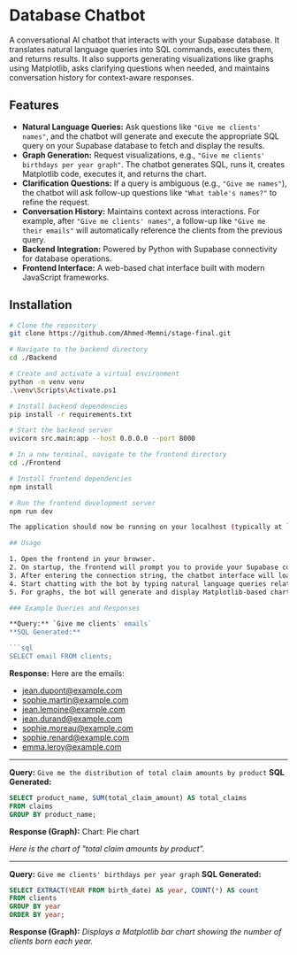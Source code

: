 

# Database Chatbot

A conversational AI chatbot that interacts with your Supabase database. It translates natural language queries into SQL commands, executes them, and returns results. It also supports generating visualizations like graphs using Matplotlib, asks clarifying questions when needed, and maintains conversation history for context-aware responses.

## Features

- **Natural Language Queries:** Ask questions like `"Give me clients' names"`, and the chatbot will generate and execute the appropriate SQL query on your Supabase database to fetch and display the results.
- **Graph Generation:** Request visualizations, e.g., `"Give me clients' birthdays per year graph"`. The chatbot generates SQL, runs it, creates Matplotlib code, executes it, and returns the chart.
- **Clarification Questions:** If a query is ambiguous (e.g., `"Give me names"`), the chatbot will ask follow-up questions like `"What table's names?"` to refine the request.
- **Conversation History:** Maintains context across interactions. For example, after `"Give me clients' names"`, a follow-up like `"Give me their emails"` will automatically reference the clients from the previous query.
- **Backend Integration:** Powered by Python with Supabase connectivity for database operations.
- **Frontend Interface:** A web-based chat interface built with modern JavaScript frameworks.

## Installation

```bash
# Clone the repository
git clone https://github.com/Ahmed-Memni/stage-final.git

# Navigate to the backend directory
cd ./Backend

# Create and activate a virtual environment
python -m venv venv
.\venv\Scripts\Activate.ps1

# Install backend dependencies
pip install -r requirements.txt

# Start the backend server
uvicorn src.main:app --host 0.0.0.0 --port 8000

# In a new terminal, navigate to the frontend directory
cd ./Frontend

# Install frontend dependencies
npm install

# Run the frontend development server
npm run dev

The application should now be running on your localhost (typically at `http://localhost:5173` for the frontend, connecting to the backend at port `8000`).

## Usage

1. Open the frontend in your browser.
2. On startup, the frontend will prompt you to provide your Supabase connection string.
3. After entering the connection string, the chatbot interface will load.
4. Start chatting with the bot by typing natural language queries related to your database.
5. For graphs, the bot will generate and display Matplotlib-based charts directly in the chat interface.

### Example Queries and Responses

**Query:** `Give me clients' emails`
**SQL Generated:**

```sql
SELECT email FROM clients;
```

**Response:**
Here are the emails:

* [jean.dupont@example.com](mailto:jean.dupont@example.com)
* [sophie.martin@example.com](mailto:sophie.martin@example.com)
* [jean.lemoine@example.com](mailto:jean.lemoine@example.com)
* [jean.durand@example.com](mailto:jean.durand@example.com)
* [sophie.moreau@example.com](mailto:sophie.moreau@example.com)
* [sophie.renard@example.com](mailto:sophie.renard@example.com)
* [emma.leroy@example.com](mailto:emma.leroy@example.com)

---

**Query:** `Give me the distribution of total claim amounts by product`
**SQL Generated:**

```sql
SELECT product_name, SUM(total_claim_amount) AS total_claims
FROM claims
GROUP BY product_name;
```

**Response (Graph):**
Chart: Pie chart

*Here is the chart of "total claim amounts by product".*

---

**Query:** `Give me clients' birthdays per year graph`
**SQL Generated:**

```sql
SELECT EXTRACT(YEAR FROM birth_date) AS year, COUNT(*) AS count
FROM clients
GROUP BY year
ORDER BY year;
```

**Response (Graph):**
*Displays a Matplotlib bar chart showing the number of clients born each year.*



